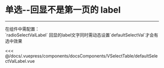 # 单选--回显不是第一页的 label

---

<common-code-format>
  <docsComponents-VSelectTable-defaultSelectValLabel slot="source"></docsComponents-VSelectTable-defaultSelectValLabel>
  在组件中需配置：<br/>
`radioSelectValLabel` 回显的label文字同时需动态设置`defaultSelectVal`才会有选中效果<br/>

<<< @/docs/.vuepress/components/docsComponents/VSelectTable/defaultSelectValLabel.vue
</common-code-format>
